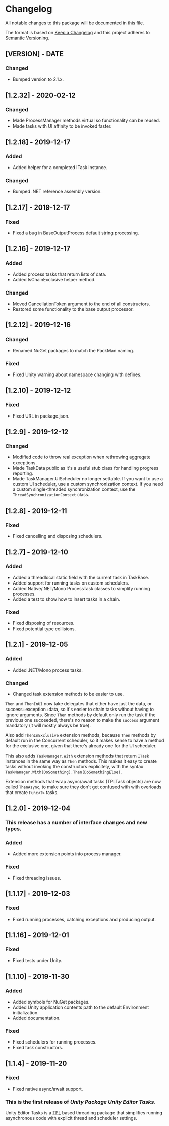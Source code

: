 # Changelog
All notable changes to this package will be documented in this file.

The format is based on [Keep a Changelog](http://keepachangelog.com/en/1.0.0/) and this project adheres to [Semantic Versioning](http://semver.org/spec/v2.0.0.html).

## [VERSION] - DATE

### Changed
- Bumped version to 2.1.x.

## [1.2.32] - 2020-02-12

### Changed
- Made ProcessManager methods virtual so functionality can be reused.
- Made tasks with UI affinity to be invoked faster.

## [1.2.18] - 2019-12-17

### Added
- Added helper for a completed ITask<T> instance.

### Changed
- Bumped .NET reference assembly version.

## [1.2.17] - 2019-12-17

### Fixed
- Fixed a bug in BaseOutputProcess default string processing.

## [1.2.16] - 2019-12-17

### Added
- Added process tasks that return lists of data.
- Added IsChainExclusive helper method.

### Changed
- Moved CancellationToken argument to the end of all constructors.
- Restored some functionality to the base output processor.

## [1.2.12] - 2019-12-16

### Changed
- Renamed NuGet packages to match the PackMan naming.

### Fixed
- Fixed Unity warning about namespace changing with defines.

## [1.2.10] - 2019-12-12

### Fixed
- Fixed URL in package.json.

## [1.2.9] - 2019-12-12

### Changed
- Modified code to throw real exception when rethrowing aggregate exceptions.
- Made TaskData public as it's a useful stub class for handling progress reporting.
- Made TaskManager.UIScheduler no longer settable. If you want to use a custom UI scheduler, use a custom synchronization context. If you need a custom single-threaded synchronization context, use the `ThreadSynchronizationContext` class.

## [1.2.8] - 2019-12-11

### Fixed
- Fixed cancelling and disposing schedulers.

## [1.2.7] - 2019-12-10

### Added
- Added a threadlocal static field with the current task in TaskBase.
- Added support for running tasks on custom schedulers.
- Added Native/.NET/Mono ProcessTask classes to simplify running processes.
- Added a test to show how to insert tasks in a chain.

### Fixed
- Fixed disposing of resources.
- Fixed potential type collisions. 

## [1.2.1] - 2019-12-05

### Added
- Added .NET/Mono process tasks.

### Changed
- Changed task extension methods to be easier to use.

`Then` and `ThenInUI` now take delegates that either have just the data, or success+exception+data, so it's easier to chain tasks without having to ignore arguments. Since `Then` methods by default only run the task if the previous one succeeded, there's no reason to make the `success` argument mandatory (it will mostly always be true).

Also add `ThenInExclusive` extension methods, because `Then` methods by default run in the Concurrent scheduler, so it makes sense to have a method for the exclusive one, given that there's already one for the UI scheduler.

This also adds `TaskManager.With` extension methods that return `ITask` instances in the same way as `Then` methods. This makes it easy to create tasks without invoking the constructors explicitely, with the syntax `TaskManager.With(DoSomething).Then(DoSomethingElse)`.

Extension methods that wrap async/await tasks (TPLTask objects) are now called `ThenAsync`, to make sure they don't get confused with with overloads that create `Func<T>` tasks.

## [1.2.0] - 2019-12-04

### This release has a number of interface changes and new types.

### Added
- Added more extension points into process manager.

### Fixed
- Fixed threading issues.

## [1.1.17] - 2019-12-03

### Fixed
- Fixed running processes, catching exceptions and producing output.

## [1.1.16] - 2019-12-01

### Fixed
- Fixed tests under Unity.

## [1.1.10] - 2019-11-30

### Added
- Added symbols for NuGet packages.
- Added Unity application contents path to the default Environment initialization.
- Added documentation.

### Fixed
- Fixed schedulers for running processes.
- Fixed task constructors.

## [1.1.4] - 2019-11-20

### Fixed
- Fixed native async/await support.

### This is the first release of *Unity Package Unity Editor Tasks*.

Unity Editor Tasks is a [TPL](https://docs.microsoft.com/en-us/dotnet/standard/parallel-programming/task-parallel-library-tpl) based threading package that simplifies running asynchronous code with explicit thread and scheduler settings.